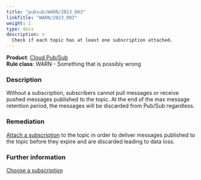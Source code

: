 ```yaml
---
title: "pubsub/WARN/2023_003"
linkTitle: "WARN/2023_003"
weight: 1
type: docs
description: >
  Check if each topic has at least one subscription attached.
---
```


**Product**: [Cloud Pub/Sub](https://cloud.google.com/pubsub/)\
**Rule class**: WARN - Something that is possibly wrong

### Description

Without a subscription, subscribers cannot pull messages or receive pushed
messages published to the topic. At the end of the max message retention period,
the messages will be discarded from Pub/Sub regardless.

### Remediation

[Attach a subscription](https://cloud.google.com/pubsub/docs/subscriber) to the
topic in order to deliver messages published to the topic before they expire
and are discarded leading to data loss.

### Further information

[Choose a subscription](https://cloud.google.com/pubsub/docs/subscriber)
